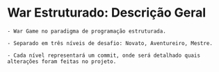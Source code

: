 # War Estruturado: Descrição Geral

    - War Game no paradigma de programação estruturada.

    - Separado em três níveis de desafio: Novato, Aventureiro, Mestre.

    - Cada nível representará um commit, onde será detalhado quais alterações foram feitas no projeto.